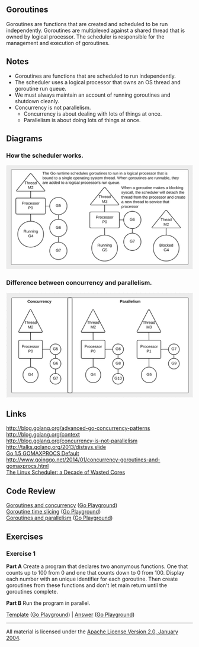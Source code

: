 ## Goroutines

Goroutines are functions that are created and scheduled to be run independently. Goroutines are multiplexed against a shared thread that is owned by logical processor. The scheduler is responsible for the management and execution of goroutines.

## Notes

* Goroutines are functions that are scheduled to run independently.
* The scheduler uses a logical processor that owns an OS thread and goroutine run queue.
* We must always maintain an account of running goroutines and shutdown cleanly.
* Concurrency is not parallelism.
	* Concurrency is about dealing with lots of things at once.
	* Parallelism is about doing lots of things at once.

## Diagrams

### How the scheduler works.

![Ardan Labs](scheduler.png)

### Difference between concurrency and parallelism.

![Ardan Labs](parallel.png)

## Links

http://blog.golang.org/advanced-go-concurrency-patterns  
http://blog.golang.org/context  
http://blog.golang.org/concurrency-is-not-parallelism  
http://talks.golang.org/2013/distsys.slide  
[Go 1.5 GOMAXPROCS Default](https://docs.google.com/document/d/1At2Ls5_fhJQ59kDK2DFVhFu3g5mATSXqqV5QrxinasI/edit)  
http://www.goinggo.net/2014/01/concurrency-goroutines-and-gomaxprocs.html  
[The Linux Scheduler: a Decade of Wasted Cores](http://www.ece.ubc.ca/~sasha/papers/eurosys16-final29.pdf)

## Code Review

[Goroutines and concurrency](example1/example1.go) ([Go Playground](http://play.golang.org/p/eV4l2JqLZL))  
[Goroutine time slicing](example2/example2.go) ([Go Playground](http://play.golang.org/p/8NwVeZG6IB))  
[Goroutines and parallelism](example3/example3.go) ([Go Playground](http://play.golang.org/p/Bvk_ZwxJVh))

## Exercises

### Exercise 1

**Part A** Create a program that declares two anonymous functions. One that counts up to 100 from 0 and one that counts down to 0 from 100. Display each number with an unique identifier for each goroutine. Then create goroutines from these functions and don't let main return until the goroutines complete.

**Part B** Run the program in parallel.

[Template](exercises/template1/template1.go) ([Go Playground](http://play.golang.org/p/c4bS7fR4f1)) | 
[Answer](exercises/exercise1/exercise1.go) ([Go Playground](http://play.golang.org/p/BRZbwwGyES))
___
All material is licensed under the [Apache License Version 2.0, January 2004](http://www.apache.org/licenses/LICENSE-2.0).
